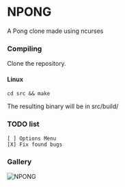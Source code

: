 # NPONG
A Pong clone made using ncurses

### Compiling
Clone the repository.

#### Linux

````
cd src && make
````

The resulting binary will be in src/build/

### TODO list
```text
[ ] Options Menu
[X] Fix found bugs
```

### Gallery
![NPONG](https://i.imgur.com/ByaeNcG.png)
